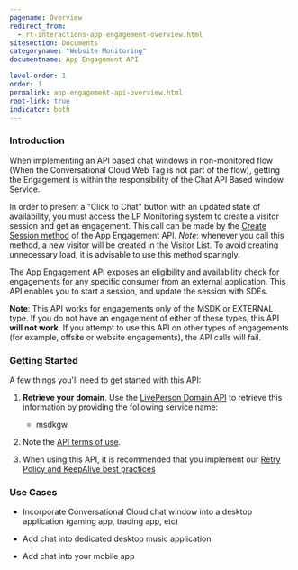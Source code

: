 ```yaml
---
pagename: Overview
redirect_from:
  - rt-interactions-app-engagement-overview.html
sitesection: Documents
categoryname: "Website Monitoring"
documentname: App Engagement API

level-order: 1
order: 1
permalink: app-engagement-api-overview.html
root-link: true
indicator: both
---
```

### Introduction

When implementing an API based chat windows in non-monitored flow (When the Conversational Cloud Web Tag is not part of the flow), getting the Engagement is within the responsibility of the Chat API Based window Service.

In order to present a "Click to Chat" button with an updated state of availability, you must access the LP Monitoring system to create a visitor session and get an engagement. This call can be made by the [Create Session method](app-engagement-api-methods-create-session.html) of the App Engagement API. _Note_: whenever you call this method, a new visitor will be created in the Visitor List. To avoid creating unnecessary load, it is advisable to use this method sparingly.

The App Engagement API exposes an eligibility and availability check for engagements for any specific consumer from an external application. This API enables you to start a session, and update the session with SDEs.

**Note**: This API works for engagements only of the MSDK or EXTERNAL type. If you do not have an engagement of either of these types, this API **will not work**. If you attempt to use this API on other types of engagements (for example, offsite or website engagements), the API calls will fail.

### Getting Started

A few things you'll need to get started with this API:

1. **Retrieve your domain**. Use the [LivePerson Domain API](agent-domain-domain-api.html) to retrieve this information by providing the following service name:

	* msdkgw

2. Note the [API terms of use](https://www.liveperson.com/policies/apitou).

4. When using this API, it is recommended that you implement our [Retry Policy and KeepAlive best practices](guides-retry-policy.html)



### Use Cases

* Incorporate Conversational Cloud chat window into a desktop application (gaming app, trading app, etc)

* Add chat into dedicated desktop music application

* Add chat into your mobile app
